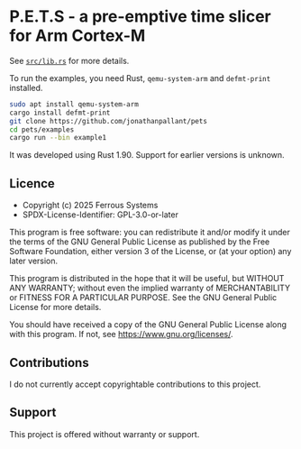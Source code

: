 # P.E.T.S - a pre-emptive time slicer for Arm Cortex-M

See [`src/lib.rs`](./src/lib.rs) for more details.

To run the examples, you need Rust, `qemu-system-arm` and `defmt-print` installed.

```bash
sudo apt install qemu-system-arm
cargo install defmt-print
git clone https://github.com/jonathanpallant/pets
cd pets/examples
cargo run --bin example1
```

It was developed using Rust 1.90. Support for earlier versions is unknown.

## Licence

* Copyright (c) 2025 Ferrous Systems
* SPDX-License-Identifier: GPL-3.0-or-later

This program is free software: you can redistribute it and/or modify it
under the terms of the GNU General Public License as published by the Free
Software Foundation, either version 3 of the License, or (at your option)
any later version.

This program is distributed in the hope that it will be useful, but WITHOUT
ANY WARRANTY; without even the implied warranty of MERCHANTABILITY or
FITNESS FOR A PARTICULAR PURPOSE. See the GNU General Public License for
more details.

You should have received a copy of the GNU General Public License along
with this program. If not, see <https://www.gnu.org/licenses/>.

## Contributions

I do not currently accept copyrightable contributions to this project.

## Support

This project is offered without warranty or support.
